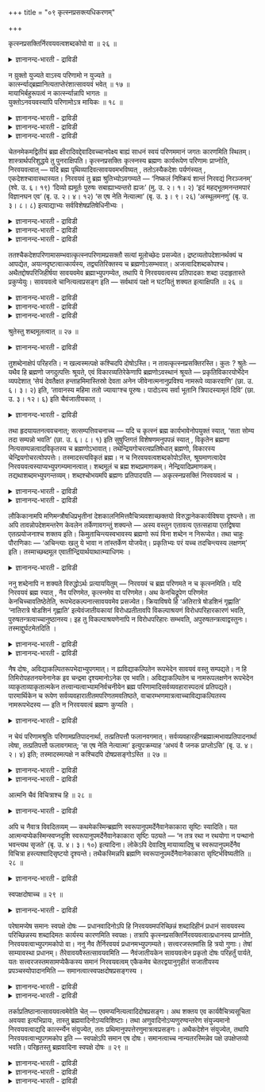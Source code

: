 +++
title = "०९ कृत्स्नप्रसक्त्यधिकरणम्"

+++

कृत्स्नप्रसक्तिर्निरवयवत्वशब्दकोपो वा ॥ २६ ॥  
<details><summary>ज्ञानानन्द-भारती - द्राविडी</summary>

क्रुत्स्ऩप्रसक्तिर्निरवयवत्वसप्त कोबो वा ॥ २६ ॥
</details>

न य़ुक्तो युज्यते वाऽस्य परिणामो न युज्यते ॥  
कार्त्स्न्याद्ब्रह्मानित्यताप्तेरंशात्सावयवं भवेत् ॥ १७ ॥  
मायाभिर्बहुरूपत्वं न कार्त्स्न्यान्नापि भागतः ॥  
युक्तोऽनवयवस्यापि परिणामोऽत्र मायिकः ॥ १८ ॥  
<details><summary>ज्ञानानन्द-भारती - द्राविडी</summary>

--वैयासिग न्यायमाला
</details>

<details><summary>ज्ञानानन्द-भारती - द्राविडी</summary>

इदऱ्कु (पिरह्मत्तिऱ्कु) परिणामम् (माऱुदल्) पॊरुन्दुमा? अल्लदु
पॊरुन्दादा? पॊरुन्दादुबूरावुम् माऱुवदाऩाल् पिरह्मत्तिऱ्कु
अनित्यत्तऩ्मैयेऱ्पडुमाऩ तिऩालुम् ऒरु अंसत्तिल् माऱुवदाऩाल् (पिरह्मम्)
अवयवङ्गळैयुडैयदॆऩ्ऱु एऱ्पडुमाऩदिऩालुम्।
</details>

<details><summary>ज्ञानानन्द-भारती - द्राविडी</summary>

मायैगळिऩाल् ताऩ् पलरूबमायिरुक्कुम् तऩ्मै येऱ्पडुगिऱदु। (आगैयाल्)
पूरावुम् ऎऩ्बदुमिल्लै, अंसत्तिऩालॆऩ्बदुमिल्लै। अवयव माऱ्ऱत्तिऱ्कुम्
इङ्गे मायैयिऩाल् परिणामम् एऱ्पडुवदु नियायमे।
</details>

चेतनमेकमद्वितीयं ब्रह्म क्षीरादिवद्देवादिवच्चानपेक्ष्य बाह्यं साधनं
स्वयं परिणममानं जगतः कारणमिति स्थितम्। शास्त्रार्थपरिशुद्धये तु
पुनराक्षिपति। कृत्स्नप्रसक्तिः कृत्स्नस्य ब्रह्मणः कार्यरूपेण परिणामः
प्राप्नोति, निरवयवत्वात् — यदि ब्रह्म पृथिव्यादिवत्सावयवमभविष्यत् ,
ततोऽस्यैकदेशः पर्यणंस्यत् , एकदेशश्चावास्थास्यत। निरवयवं तु ब्रह्म
श्रुतिभ्योऽवगम्यते — ‘निष्कलं निष्क्रियं शान्तं निरवद्यं निरञ्जनम्’
(श्वे. उ. ६। १९) ‘दिव्यो ह्यमूर्तः पुरुषः सबाह्याभ्यन्तरो ह्यजः’ (मु.
उ. २। १। २) ‘इदं महद्भूतमनन्तमपारं विज्ञानघन एव’ (बृ. उ. २। ४। १२)
‘स एष नेति नेत्यात्मा’ (बृ. उ. ३। ९। २६) ‘अस्थूलमनणु’ (बृ. उ. ३। ८।
८) इत्याद्याभ्यः सर्वविशेषप्रतिषेधिनीभ्यः ।

<details><summary>ज्ञानानन्द-भारती - द्राविडी</summary>

\[मुऩ्ऩाल् जगत्तुक्कु पिरह्मम् विवर्त्त उबादाऩ कारणम् ऎऩ्ऱु
सॊल्लप्पट्टदु। आऩालुम् मुऩ् अदिगरणत्तिल् प्रह्मत्तिऱ्कु पालै तिरुष्टान्
दमाग कूऱियिरुप्पदाल्, पाल् तयिऱाग माऱुवदुबोल् पिरह्मम् पिरबञ्जमाग
माऱुगिऱदु ऎऩ्ऱु पिरह्मम् परिणामि उबादाऩगारणम् ऎऩ्ऱु ऎण्णि केळ्वि
केट्किऱाऩ्! पिरह्मम् मुऴुवदुम् उलगमाग माऱिविट्ट तॆऩ्ऱाल् पिरह्मम्
अनित्यमागिविडुम् मेलुम् पिरह्मम् मुऴुवदुम् पिरबञ्जमाग माऱिविट्टाल् उलगम्
तविर वेऱु पिरह्ममे इल्लामल् पोय्विडुम् इदऱ्काग पिरह्मत्तिल् पादिदाऩ्
पिरबञ्जमाग माऱुगिऱदु। पादि पिरह्ममाग इरुक्किऱदॆऩ्ऱाल् पिरह्मम् अवयवङ्
गळुडऩ् कूडियदाग आगिविडुम्। सुरुदिगळो पिरह्मत्तै निरवयवमागक् कूऱुगिऩ्ऱऩ।
इन्द सुरुदिक्कु विरोदम् वरुम् आगैयाल् पिरह्मत्तै परिणामि उबादाऩमागक् कूऱ
मुडियादु ऎऩ्ऱु पूर्वबक्षम्। पिरह्मम् परिणामि उबादाऩमिल्लै विवर्त्त
उबादाऩम् मायै परिणामि उबादाऩम् पिरह्मत्तिल् माऱुदल् ऒऩ्ऱुमिल्लामलेये
अदिल् पिरबञ्जत्तै तोऱ्ऱुविक्किऱदु मायैयुम् अदऩाल् तोऩ्ऱुम् पिरबञ्जमुम्
पॊय् अदऩाल् तोषमिल्लै ऎऩ्ऱु सित्तान्दम्।\]
</details>

<details><summary>ज्ञानानन्द-भारती - द्राविडी</summary>

सेदऩमाय् ऒऩ्ऱाय् इरण्डावदऱ्ऱदायुळ्ळ पिरह्मम्, पाल् मुदलाऩदैप् पोलवुम्
तेवादिगळैप् पोलवुम्, वॆळि सादऩत्तै अबेक्षिक्कामल्, ताऩागवे माऱुबडुवदु
जगत्तिऱ्कुक् कारणम् ऎऩ्ऱु निलैत्तुविट्टदु। आऩाल् सास्तिरत्तिऩ्
तात्पर्यत्तै नऩ्गु तॆळिवु पडुत्तुवदऱ्काग मऱुबडियुम् आक्षेबिक्किऱार्।
</details>

<details><summary>ज्ञानानन्द-भारती - द्राविडी</summary>

पूर्वबक्षम्: “पूरावुम् आगुम्बडि एऱ्पडुम्" पिरह्मम् पूरावुक्कुम् कार्य
रूबमाग माऱुबाडु एऱ्पडुम्, अवयवमऱ्ऱदायिरुप्पदाल् पिरह्मम् पिरुदिवि मुदलाऩ
तैप् पोल अवयवङ्गळुडैयदाग इरुक्कुमेयाऩाल्, अप्पॊऴुदु अदिल् ऒरु पागम्
माऱुबडलाम्, मऱ्ऱॊरु पागम् अप्पडिये इरुक्कलाम्। आऩाल् पिरह्ममो
अवयवमऱ्ऱदॆऩ्ऱु 'अवयव मऱ्ऱदु, सॆयलऱ्ऱदु, अडङ्गिऩदु, तोषमऱ्ऱदु,
कुऱ्ऱमऱ्ऱदु" (सुवेदा ६-१९), "स्वयम्बिरगासमाय् मूर्त्तियऱ्ऱदायुळ्ळ
पुरुषऩ् उळ्ळुम् वॆळियिलुम् उळ्ळवर्, पिऱप्पऱ्ऱवर्" (मुण्डग २-१-२), "इन्द
पॆरिय पूदम् ऎल्लैयऱ्ऱदु, करैयऱ्ऱदु। विक्ञाऩक्कट्टिये" (पिरुहत् २-४-१२)।
"अन्द इन्द आत्मा इदु अल्ल, इदु अल्ल" (पिरुहत् ३-९-२६) "स्तूलमल्लाददु,
अणुवल्लाददु” (पिरुहत् ३-८-८), ऎऩ्बदु मुदलाऩ, ऎल्ला विसेषङ्गळैयुम्
मऱुक्कुम् सुरुदिगळिलिरुन्दु तॆरिगिऱदु।
</details>

ततश्चैकदेशपरिणामासम्भवात्कृत्स्नपरिणामप्रसक्तौ सत्यां मूलोच्छेदः
प्रसज्येत। द्रष्टव्यतोपदेशानर्थक्यं च आपद्येत,
अयत्नदृष्टत्वात्कार्यस्य, तद्व्यतिरिक्तस्य च ब्रह्मणोऽसम्भवात्।
अजत्वादिशब्दकोपश्च। अथैतद्दोषपरिजिहीर्षया सावयवमेव ब्रह्माभ्युपगम्येत,
तथापि ये निरवयवत्वस्य प्रतिपादकाः शब्दा उदाहृतास्ते प्रकुप्येयुः।
सावयवत्वे चानित्यत्वप्रसङ्ग इति — सर्वथायं पक्षो न घटयितुं शक्यत
इत्याक्षिपति ॥ २६ ॥

<details><summary>ज्ञानानन्द-भारती - द्राविडी</summary>

आगैयाल् (अवयवमिल्लाददाल्) ऒरु पागत् तिऱ्कु परिणामम् ऎऩ्बदु
सम्बविक्काददिऩाल् मुऴुवदऱ् कुम् परिणामम् एऱ्पड वेण्डुमॆऩ्ऱु इरुप्पदाल्
मूलमे (अडिवेरे) अऱुबट्टदाग आगिविडुम्। मेलुम् कार्यमाऩ पिरबञ्जम्
पिरयत्तिऩ मऩ्ऩियिलेये काणप्पडुवदाल्, अदऱ्कु वेऱाग पिरह्मम् इरुक्काद
तिऩाल्, "अऱियप्पडवेण्डुम्" ऎऩ्ऱ उबदेसत्तिऱ्कु पिरयोजऩमऱ्ऱ तऩ्मैये
एऱ्पडुम्। "पिऱप्पऱ्ऱदु" ऎऩ्बदु मुदलाऩ सप्तत्तिऱ्कु विरोदमुम् एऱ्पडुम्।
</details>

<details><summary>ज्ञानानन्द-भारती - द्राविडी</summary>

अल्लदु, इन्द तोषत्तै विलक्किक्कॊळ्ळ विरुम्बि पिरह्मम्
अवयवङ्गळैयुडैयदुदाऩ् ऎऩ्ऱु ऒप्पुक्कॊळ्ळप्पट्टाल्, अप्पडियुम् अवयवमऱ्ऱ
तॆऩ्ऱु ऎडुत्तुक्काट्टुम् सुरुदिगळ् ऎवै उदाहरिक्कप् पट्टऩवो, अवैगळुक्कु
विरोदम् एऱ्पडुम्, अवयवमुडैयदु ऎऩ्ऱाल् अनित्यत् तऩ्मै ऎऩ्ऱुम् एऱ्पडुम्,
ऎऩ्ऱु।
</details>

<details><summary>ज्ञानानन्द-भारती - द्राविडी</summary>

ऎव्विदत्तिलुम् इन्द पक्षम् सरिप्पडुत्तक् कूडियदिल्लै ऎऩ्ऱु
आक्षेबिक्किऱाऩ्।
</details>

श्रुतेस्तु शब्दमूलत्वात् ॥ २७ ॥  
<details><summary>ज्ञानानन्द-भारती - द्राविडी</summary>

च्रुदेस्तु सप्तमूलत्वात् ॥ २७ ॥
</details>

तुशब्देनाक्षेपं परिहरति। न खल्वस्मत्पक्षे कश्चिदपि दोषोऽस्ति। न
तावत्कृत्स्नप्रसक्तिरस्ति। कुतः ? श्रुतेः — यथैव हि ब्रह्मणो
जगदुत्पत्तिः श्रूयते, एवं विकारव्यतिरेकेणापि ब्रह्मणोऽवस्थानं श्रूयते —
प्रकृतिविकारयोर्भेदेन व्यपदेशात् ‘सेयं देवतैक्षत हन्ताहमिमास्तिस्रो
देवता अनेन जीवेनात्मनानुप्रविश्य नामरूपे व्याकरवाणि’ (छा. उ. ६। ३। २)
इति, ‘तावानस्य महिमा ततो ज्यायाꣳश्च पूरुषः। पादोऽस्य सर्वा भूतानि
त्रिपादस्यामृतं दिवि’ (छा. उ. ३। १२। ६) इति चैवंजातीयकात् ।

<details><summary>ज्ञानानन्द-भारती - द्राविडी</summary>

‘आऩाल्” ऎऩ्ऱ सप्तत्तिऩाल् आक्षेबत्तैमऱुक् किऱार्। ऎङ्गळ् पक्षत्तिल्
ऎव्विद तोषमुम् किडैयादे। पूरावुम् आगुम् ऎऩ्बदु इल्लै। एऩ्?
“सुरुदियिलिरुन्दु” पिरह्मत्तिलिरुन्दु जगत्तिऩ् उत्पत्ति ऎप्पडि सॊल्लप्
पट्टिरुक्किऱदो, अप्पडिये विगारत्तिऱ्कु वेऱागवुम् पिरह्मत्तिऩ् इरुप्पु
सॊल्लप्पट्टिरुक्किऱदु, पिरगिरु तिक्कुम् विगारत्तिऱ्कुम् (कारणत्तिऱ्कुम्,
कार्यत्तिऱ्कुम्) वेऱ्ऱुमै कुऱिप्पिट्टिरुक्किऱबडियाल्। अन्द इन्द तेवदै
(पिरह्मम्) आलोसित्तदु। इन्द मूऩ्ऱु तेवदैगळैयुम् (तेजस्, अप्पु, अऩ्ऩम्
ऎऩ्बवै कळैयुम्) इन्द जीवात्मा रूबमाग पुगुन्दु नाम रूबङ् गळै सॆय्वेऩ्"
(सान्।६-३-२) ऎऩ्ऱुम् "इदिऩुडैय महिमै अव्वळवु। अदैयुंविड पॆरिदु पुरुषऩ्;
ऎल्ला पूदङ्गळुम् इवरुडैय काल् पागम्; इवरुडैय नासमऱ्ऱ मुक्काल् पागम्
त्युलोगत्तिल् इरुक्किऱदु” (सान्।३-१२-६) ऎऩ्ऱुम्,
इदुबोलवुळ्ळदिलिरुन्दुम्।
</details>

तथा हृदयायतनत्ववचनात्; सत्सम्पत्तिवचनाच्च — यदि च कृत्स्नं ब्रह्म
कार्यभावेनोपयुक्तं स्यात्, ‘सता सोम्य तदा सम्पन्नो भवति’ (छा. उ. ६। ८।
१) इति सुषुप्तिगतं विशेषणमनुपपन्नं स्यात् , विकृतेन ब्रह्मणा
नित्यसम्पन्नत्वादविकृतस्य च ब्रह्मणोऽभावात्।
तथेन्द्रियगोचरत्वप्रतिषेधात् ब्रह्मणो, विकारस्य
चेन्द्रियगोचरत्वोपपत्तेः। तस्मादस्त्यविकृतं ब्रह्म। न च
निरवयवत्वशब्दकोपोऽस्ति, श्रूयमाणत्वादेव
निरवयवत्वस्याप्यभ्युपगम्यमानत्वात्। शब्दमूलं च ब्रह्म शब्दप्रमाणकम्।
नेन्द्रियादिप्रमाणकम्। तद्यथाशब्दमभ्युपगन्तव्यम्। शब्दश्चोभयमपि
ब्रह्मणः प्रतिपादयति — अकृत्स्नप्रसक्तिं निरवयवत्वं च ।

<details><summary>ज्ञानानन्द-भारती - द्राविडी</summary>

अप्पडिये ह्रुदयत्तै इरुप्पिडमाग सॊल्लियिरुप्पदालुम्, सत्वस्तुवुडऩ् ऒऩ्ऱु
सेर्वदाग सॊल्लियिरुप्पदालुम्। पिरह्मम् पूरावुम् कार्यमाय्
उबयोगप्पट्टुविडुमेयाऩाल् "हे सोम्य, अप्पॊऴुदु सत्तुडऩ् ऒऩ्ऱु सेर्न्दवऩाग
आगिऱाऩ्” (सान्।६-८-१) ऎऩ्ऱु सु षुप्ति विषयमाय् कुऱिप्पिट्टिरुप्पदु
पॊरुन्दादु विगारमडैन्द पिरह्मत्तुडऩ् ऎप्पॊऴुदुम् ऒऩ्ऱुबट्टु इरुप्प
तिऩालुम्। विगारमडैयाद पिरह्मम् इल्लाददिऩालुम्, अप्पडिये पिरह्मत्तिऱ्कु,
इन्दिरियङ्गळुक्कु विषयमायिरुक्कुम् तऩ्मै मऱुक्कप्पट्टिरुप्पदालुम्,
विगारत्तिऱ्कु इन्दिरियङ्गळुक्कु विषयमायिरुक्कुम् तऩ्मै
पॊरुन्दुवदिऩालुम्, आगैयाल् विगारत्तै यडैयाद पिरह्मम् उण्डु।
</details>

<details><summary>ज्ञानानन्द-भारती - द्राविडी</summary>

अवयवमऱ्ऱदॆऩ्ऱ सप्तत्तिऱ्कु विरोदमु मिल्लै, (वेदत्तिऩाल्)
सॊल्लप्पडुवदिऩालेये अवयवमऱ्ऱ तऩ्मैयुम् ऒप्पुक्कॊळ्ळप्पडुवदिऩाल्
सप्तत्तैये मूलमायुळ्ळदु पिरह्मम्, सप्तत्तैये पिरमाणमायुडैयदु,
इन्दिरियङ्गळ् मुदलाऩदै पिरमाणमागवुडैयदल्ल; आगैयाल् सप्तम्
ऎप्पडियिरुक्किऱदो अप्पडिये अऱियप्पड वेण्डियदु। सप्तमो पिरह्मत्तिऱ्कु
पूरावुम् आगात् तऩ्मै अवयवमऱ्ऱ तऩ्मै, इरण्डैयुमे ऎडुत्तुच् चॊल्गिऱदु।
</details>

लौकिकानामपि मणिमन्त्रौषधिप्रभृतीनां देशकालनिमित्तवैचित्र्यवशाच्छक्तयो
विरुद्धानेककार्यविषया दृश्यन्ते। ता अपि तावन्नोपदेशमन्तरेण केवलेन
तर्केणावगन्तुं शक्यन्ते — अस्य वस्तुन एतावत्य एतत्सहाया एतद्विषया
एतत्प्रयोजनाश्च शक्तय इति। किमुताचिन्त्यस्वभावस्य ब्रह्मणो रूपं विना
शब्देन न निरूप्येत। तथा चाहुः पौराणिकाः — ‘अचिन्त्याः खलु ये भावा न
तांस्तर्केण योजयेत्। प्रकृतिभ्यः परं यच्च तदचिन्त्यस्य लक्षणम्’ इति।
तस्माच्छब्दमूल एवातीन्द्रियार्थयाथात्म्याधिगमः ।

<details><summary>ज्ञानानन्द-भारती - द्राविडी</summary>

उलगत्तिलुळ्ळ मणि, मन्दिरम्, औ षदम् मुदलियवैगळुक्कुक्कूड तेसम् कालम्
निमित्तम् इवैगळिऩ् वैसित्तिरियम् कारणमाग विरुत्तमाऩ अनेग कार्य
विषयमायुळ्ळ सक्तिगळ् काणप्पडुगिऩ् ऱऩ। अवैगळ् कूड, इन्द वस्तुविऱ्कु
इव्वळवु, इन्द उदवियुळ्ळदु, इदै विषयमायुळ्ळदु, इन्दप् पिरयो जऩमुळ्ळदु
इदऩ् सक्तिगळ् ऎऩ्ऱु उबदेसमऩ्ऩियिल् वॆऱुम् तर्क्कत्तिऩाल् अऱिय
मुडिवदिल्लै। आलोसिक्क मुडियाद स्वबावमुळ्ळ पिरह्मत्तिऩ् स्वरूबम्
सप्तमिल्लामल् निरूबिक्कमुडियादु ऎऩ्बदैच् चॊल्लवुम् वेण्डुमा? अप्पडिये
पौराणिगर्गळुम् सॊल्गि ऱार्गळ्। 'ऎन्द विषयङ्गळ् आलोसिक्क मुडियाद वैगळो
अवैगळो तर्क्कत्तुडऩ् सेर्क्कक्कूडादु। पिरगिरुदि कळुक्कु अप्पाल् ऎदु
इरुक्किऱदो, अदु निऩैक्क मुडियादत्तिऱ्कु लक्षणम्” ऎऩ्ऱु। आगैयाल्
इन्दिरियङ्गळै मीऱियुळ्ळ विषयङ्गळिऩ् वास्तवत् तऩ्मैयै अऱिवदु सप्तत्तैये
मूलमायुळ्ळदु।
</details>

ननु शब्देनापि न शक्यते विरुद्धोऽर्थः प्रत्याययितुम् — निरवयवं च ब्रह्म
परिणमते न च कृत्स्नमिति। यदि निरवयवं ब्रह्म स्यात् , नैव परिणमेत,
कृत्स्नमेव वा परिणमेत। अथ केनचिद्रूपेण परिणमेत केनचिच्चावतिष्ठेतेति,
रूपभेदकल्पनात्सावयवमेव प्रसज्येत। क्रियाविषये हि ‘अतिरात्रे षोडशिनं
गृह्णाति’ ‘नातिरात्रे षोडशिनं गृह्णाति’ इत्येवंजातीयकायां
विरोधप्रतीतावपि विकल्पाश्रयणं विरोधपरिहारकारणं भवति,
पुरुषतन्त्रत्वाच्चानुष्ठानस्य। इह तु विकल्पाश्रयणेनापि न विरोधपरिहारः
सम्भवति, अपुरुषतन्त्रत्वाद्वस्तुनः। तस्माद्दुर्घटमेतदिति ।

<details><summary>ज्ञानानन्द-भारती - द्राविडी</summary>

सप्तत्तिऩालुम्गूड विरुत्तमायिरुक्किऱ विषयत् तै पोदिक्कमुडियादे?
अवयवमिल्लाद पिरह्मम् परिणमिक्किऱदु। आऩाल् पूरावुमिल्लै ऎऩ्ऱु। पिरह्मम्
अवयवमऱ्ऱदॆऩ्ऱाल् परिणमिक्कवे सॆय्यादु, अल्लदु पूरावुमे
परिणमिक्कवेण्डुम्। अल्लदु, ऒरु रूबत्तिऩाल् परिणमिक्किऱदु, ऒरु
रूबत्तिऩाल् अप्पडिये इरुक्किऱदु, ऎऩ्ऱाल् रूबत्तिल् वेऱुबाडु
कल्बिप्पदिऩाल् अवयवमुळ्ळदागवे एऱ्पडुम्।
</details>

<details><summary>ज्ञानानन्द-भारती - द्राविडी</summary>

कर्माक्कळ् विषयत्तिल् "अदिगारत्तिल् षोड सियै ऎडुत्तुक्कॊळ्ळवुम्”
“अदिरात्रत्तिल् षोडसियै ऎडुत्तुक्कॊळ्ळक्कूडादु" ऎऩ्बदु पोलुळ्ळ विरोदत्
तोऱ्ऱमिरुक्कैयिलुम् विगल्बत्तै आसिरयिप्पदु विरोदत्तै परिहरिक्कक् कारणमाग
एऱ्पडुगिऱदु। अऩुष्टाऩम् पुरुषऩुक्कु अदीऩमायिरुप्पदाल्। इङ्गेयो
विगल्बत्तै आसिरयित्तालुम् कूड विरोदत् तिऱ्कु परिहारम् एऱ्पडादु। वस्तु
पुरुषऩुक्कु अदीऩमिल् लाददिऩाल्। आगैयाल् इदु सरिप्पडुत्त मुडियादु, ऎऩ्ऱु
</details>

नैष दोषः, अविद्याकल्पितरूपभेदाभ्युपगमात्। न ह्यविद्याकल्पितेन रूपभेदेन
सावयवं वस्तु सम्पद्यते। न हि तिमिरोपहतनयनेनानेक इव चन्द्रमा
दृश्यमानोऽनेक एव भवति। अविद्याकल्पितेन च नामरूपलक्षणेन रूपभेदेन
व्याकृताव्याकृतात्मकेन तत्त्वान्यत्वाभ्यामनिर्वचनीयेन ब्रह्म
परिणामादिसर्वव्यवहारास्पदत्वं प्रतिपद्यते। पारमार्थिकेन च रूपेण
सर्वव्यवहारातीतमपरिणतमवतिष्ठते, वाचारम्भणमात्रत्वाच्चाविद्याकल्पितस्य
नामरूपभेदस्य — इति न निरवयवत्वं ब्रह्मणः कुप्यति ।

<details><summary>ज्ञानानन्द-भारती - द्राविडी</summary>

इदु तोषमल्ल, अवित्यैयिऩाल् कल्बिक्कप् पट्ट रूबङ्गळिऩ् पेदत्तै ऒप्पुक्
कॊळ्वदाल्, अवित्यैयिऩाल् कल्बिक्कप्पट्ट रूब पेदत्तिऩाल् वस्तु
अवयवमुळ्ळदाग आगादु। तिमिररोगत्तिऩाल् पीडिक्कप्पट्ट कण्णिऩाल् पल पोल
पार्क्कप्पडुम् सन्दिरऩ् पल आवदिल्लैये? अवित्यैयिऩाल् कल्बिदमाऩ, नामरूब
लक्षणमाऩ, वियागिरुदम् अवियागिरुद मॆऩ्ऱ तऩ्मैयुडैय, अदुवे अल्लदु वेऱे
ऎऩ्ऱु निर्वसऩम् सॆय्यमुडियाददाऩ रूबबेदत्तिऩाल् पिरह्ममाऩदु परिणामम्
मुदलिय ऎल्ला वियवहारत्तिऱ्कुम् आस्पदमायिरुक्कुम् तऩ्मैयै अडैगिऱदु।
वास्तवमाऩ रूबत्तुडऩो ऎल्ला वियवहा रत्तैयुम् ताण्डिऩदाय् परिणाम
मडैयाददाय् इरुन्दु वरुगिऱदु। अवित्यैयिऩाल् कल्बिक्कप्पडुम् नामरूब पेदम्
वाक्किऩाल् मात्तिरम् आरम्बिक्कप्पडुवदिऩाल्, पॊय्याऩदाल् पिरह्मत्तिऩ्
अवयमऱ्ऱ तऩ्मै विरोदप्पडुवदिल्लै।
</details>

न चेयं परिणामश्रुतिः परिणामप्रतिपादनार्था, तत्प्रतिपत्तौ फलानवगमात्।
सर्वव्यवहारहीनब्रह्मात्मभावप्रतिपादनार्था त्वेषा, तत्प्रतिपत्तौ
फलावगमात्; ‘स एष नेति नेत्यात्मा’ इत्युपक्रम्याह ‘अभयं वै जनक
प्राप्तोऽसि’ (बृ. उ. ४। २। ४) इति; तस्मादस्मत्पक्षे न कश्चिदपि
दोषप्रसङ्गोऽस्ति ॥ २७ ॥

<details><summary>ज्ञानानन्द-भारती - द्राविडी</summary>

मेलुम्, परिणामत्तैच् चॊल्लुम् इन्द सुरुदि परिणामत्तै ऎडुत्तुच् चॊल्वदै
पिरयोजऩमा युडैयदल्ल, अदै अऱिवदऩाल् पलऩ् ऎदुवुम् काणप्पडादददिऩाल्; आऩाल्
ऎल्ला वियवहारमु मऱ्ऱ पिरह्मत्तैये आत्मस्वरूबमाग ऎडुत्तुक् काट्टुवदैये
पिरयोजऩमुडैयदु, अदै अऱिव तिऩाल् पलऩ् काणप्पडुवदाल्, "अन्द इन्द आत्मा इदु
अल्ल, इदु अल्ल" ऎऩ्ऱु आरम्बित्तु "हे जऩगरे, पयमऱ्ऱ निलैयैये अडैन्दु
विट्टीर्" (पिरुहत्। ४-२-४) ऎऩ्ऱु सॊल्गिऱदु।
</details>

<details><summary>ज्ञानानन्द-भारती - द्राविडी</summary>

आगैयाल् ऎङ्गळ् पक्षत्तिल् ऎव्विद तोषत्तिऱ्कुम् इडमिल्लै।
</details>

आत्मनि चैवं विचित्राश्च हि ॥ २८ ॥  
<details><summary>ज्ञानानन्द-भारती - द्राविडी</summary>

आत्मनि सैवम् विसित्राच्च हि ॥ २८ ॥
</details>

अपि च नैवात्र विवदितव्यम् — कथमेकस्मिन्ब्रह्मणि
स्वरूपानुपमर्देनैवानेकाकारा सृष्टिः स्यादिति। यत
आत्मन्यप्येकस्मिन्स्वप्नदृशि स्वरूपानुपमर्देनैवानेकाकारा सृष्टिः पठ्यते
— ‘न तत्र रथा न रथयोगा न पन्थानो भवन्त्यथ सृजते’ (बृ. उ. ४। ३। १०)
इत्यादिना। लोकेऽपि देवादिषु मायाव्यादिषु च स्वरूपानुपमर्देनैव विचित्रा
हस्त्यश्वादिसृष्टयो दृश्यन्ते। तथैकस्मिन्नपि ब्रह्मणि
स्वरूपानुपमर्देनैवानेकाकारा सृष्टिर्भविष्यतीति ॥ २८ ॥

<details><summary>ज्ञानानन्द-भारती - द्राविडी</summary>

मेलुम्, ऒऩ्ऱागविरुक्कुम् पिरह्मत्तिल् स्वरूबत्तैक् कॆडुक्कामले पलविद
रूबमाऩ स्रुष्टि ऎप्पडियिरुक्क मुडियुम् ऎऩ्ऱ इन्द विषयत्तिल् विवादम्
सॆय्यक्कूडियदु इल्लै। एऩॆऩ्ऱाल्, ऒऩ्ऱागवे यिरुन्दुगॊण्डु स्वप्ऩम्
पार्क्किऱ ऒरे आत्मा विऩिडत्तिलेये, स्वरूबत्तैक् कॆडुक्कामले, पलविद
रूबमाऩ स्रुष्टि सॊल्लप्पडुगिऱदु, “अङ्गे रदङ्गळ्, रदत्तिल् कट्टुगिऱ
कुदिरैगळ् वीदिगळ् किडैयादु, आऩाल् रदङ्गळैयुम् रदत्तिल् कट्टप्पडुम्
कुदिरैगळैयम् वीदिगळैयुम् स्रुष्टिक्किऱाऩ्" (पिरुहत् ४-३-१०) ऎऩ्बदु
मुदलाऩदिऩाल् उलगत्तिलुम् कूड, तेवर् मुदलाऩवर्गळिडत्तिलुम् मायावि
मुदलाऩवर् कळिडत्तिलुम् तऩ् स्वरूबत्तैक् कॆडुक्कामले, विसित्तिरमाग उळ्ळ
याऩै कुदिरै मुदलिय स्रुष्टिगळ् काणप्पडुगिऩ्ऱऩ। अप्पडिये
ऒऩ्ऱागवेयिरुक्कुम् पिरह्मत्तिलुम्, स्वरूबत्तिऱ्कु कॆडुदलिल्लामले, पल
रूबमायुळ्ळ स्रुष्टि एऱ्पडलाम् ऎऩ्ऱु।
</details>

स्वपक्षदोषाच्च ॥ २९ ॥  
<details><summary>ज्ञानानन्द-भारती - द्राविडी</summary>

स्वबक्षदोषाच्च ॥ २९ ॥
</details>

परेषामप्येष समानः स्वपक्षे दोषः — प्रधानवादिनोऽपि हि निरवयवमपरिच्छिन्नं
शब्दादिहीनं प्रधानं सावयवस्य परिच्छिन्नस्य शब्दादिमतः कार्यस्य कारणमिति
स्वपक्षः। तत्रापि कृत्स्नप्रसक्तिर्निरवयवत्वात्प्रधानस्य प्राप्नोति,
निरवयवत्वाभ्युपगमकोपो वा। ननु नैव तैर्निरवयवं प्रधानमभ्युपगम्यते।
सत्त्वरजस्तमांसि हि त्रयो गुणाः। तेषां साम्यावस्था प्रधानम्।
तैरेवावयवैस्तत्सावयवमिति — नैवंजातीयकेन सावयवत्वेन प्रकृतो दोषः
परिहर्तुं पार्यते, यतः सत्त्वरजस्तमसामप्येकैकस्य समानं निरवयवत्वम्
एकैकमेव चेतरद्वयानुगृहीतं सजातीयस्य प्रपञ्चस्योपादानमिति —
समानत्वात्स्वपक्षदोषप्रसङ्गस्य ।

<details><summary>ज्ञानानन्द-भारती - द्राविडी</summary>

तऩ् पक्षत्तिल् तोषम् ऎऩ्ऱ इदु मऱ्ऱवर्गळुक्कुम् समाऩम्। पिरदाऩत्तै
कारणमागच् चॊल्लुगिऱवरुक्कुम्, अवयवमऱ्ऱदाय् अळवुक्कुळ् पडा तदाय् सप्तम्
मुदलियदऱ्ऱदाय् इरुक्कुम् पिरदाऩम् अवय वमुळ्ळदाय् अळवुक्कुळ्बट्टदाय्
सप्तम् मुदलियदुडऩ् कूडियदाय् इरुक्कुम् कार्यत्तिऱ्कुक् कारणम् ऎऩ्बदु तऩ्
पक्षम् अङ्गेयुम् पिरदाऩम् अवयवमऱ्ऱदायिरुप्पदाल् पूरावुम् आवदु ऎऩ्बदु
अल्लदु अवयवमऱ्ऱदॆऩ्ऱु ऒप्पुक्कॊण्डदऱ्कु विरोदमो एऱ्पडुम्।
</details>

<details><summary>ज्ञानानन्द-भारती - द्राविडी</summary>

अवर्गळाल् पिरदाऩम् अवयमऱ्ऱदॆऩ्ऱु ऒप्पुक् कॊळ्ळप्पडवे इल्लैये? सत्वम्
रजस्, तमस् ऎऩ्ऱु मूऩ्ऱु कुणङ्गळ् नित्यमाऩवै अवैगळ् समाऩमायिरुक्कुम् निलै
पिरदाऩम्; अन्द अवयवङ्गळिऩालेये अदु अवयवमुळ्ळदु ऎऩ्ऱाल्, इम्मादिरियुळ्ळ
अवयवमुळ्ळ तऩ्मैयिऩाल् पिरगिरुदमाऩ तोषम् परिहरिक्क मुडियादु। एऩॆऩ्ऱाल्,
सत्वम्, रजस्, तमस् इवैगळुक्कुळ्ळुम् ऒव्वॊऩ्ऱुम् अवयवमऱ्ऱदु ऎऩ्बदु
समाऩम्। ऒव्वॊऩ्ऱुमे मऱ्ऱ इरण्डुडऩ् सेर्न्दु सजादीयमाऩ पिरबञ्जत्तिऱ्कु
उबादाऩम् ऎऩ्ऱु तऩ् पक्षत्तिल् तोषम् एऱ्पडुवदु समाऩमायिरुप्पदाल्।
</details>

तर्काप्रतिष्ठानात्सावयवत्वमेवेति चेत् — एवमप्यनित्यत्वादिदोषप्रसङ्गः।
अथ शक्तय एव कार्यवैचित्र्यसूचिता अवयवा इत्यभिप्रायः, तास्तु
ब्रह्मवादिनोऽप्यविशिष्टाः। तथा अणुवादिनोऽप्यणुरण्वन्तरेण संयुज्यमानो
निरवयवत्वाद्यदि कार्त्स्न्येन संयुज्येत, ततः
प्रथिमानुपपत्तेरणुमात्रत्वप्रसङ्गः। अथैकदेशेन संयुज्येत, तथापि
निरवयवत्वाभ्युपगमकोप इति — स्वपक्षेऽपि समान एष दोषः। समानत्वाच्च
नान्यतरस्मिन्नेव पक्षे उपक्षेप्तव्यो भवति। परिहृतस्तु ब्रह्मवादिना
स्वपक्षे दोषः ॥ २९ ॥

<details><summary>ज्ञानानन्द-भारती - द्राविडी</summary>

तर्क्कत्तिऱ्कु निलैयिल्लाददिऩाल् अवयव मुळ्ळदागवे इरुक्कट्टुमे।
(अप्पॊऴुदु क्रुत्स्ऩ प्रसक्ति ऎऩ्ऱ तोषमिल्लै) ऎऩ्ऱाल्, अप्पडियुम्
अनित्यत्तऩ्मै मुदलाऩ तोषङ्गळ् एऱ्पडुम्।
</details>

<details><summary>ज्ञानानन्द-भारती - द्राविडी</summary>

अल्लदु, कार्यत्तिलुळ्ळ विसित्तिरत्तऩ्मै यिऩाल् सूसिक्कप्पडुगिऱ
(कारणत्तिलुळ्ळ) सक्तिगळे अवयवङ्गळ् ऎऩ्ऱु अबिप्पिरायम् ऎऩ्ऱाल्, अवैगळ्
पिरह्मत्तैक् कारणमागच् चॊल्गिऱवरुक्कुम् पॊदु।
</details>

<details><summary>ज्ञानानन्द-भारती - द्राविडी</summary>

अप्पडिये अणुवैच् चॊल्गिऱवरुक्कुम्, ऒरु अणु मऱ्ऱॊरु अणुवुडऩ् सेरुम्बोदु,
अवयव मऱ्ऱदल् पूरावुमे सेरुमेयाऩाल् अप्पॊऴुदु (कारियमाऩ त्व्यणुगत्तिऱ्कु)
परुमऩावदु (अदिग परिमाणम्) पॊरुन्दाददिऩाल् अणुमात्तिरमागवे इरुक्कुम्बडि
एऱ्पडुम्। अल्लदु ऒरु पागत्तिऩाल् सेरुमेयाऩाल्, अप्पडियाऩालुम्
अवयवमऱ्ऱदॆऩ्ऱु ऒप्पुक्कॊण्डदऱ्कु विरोदम्- ऎऩ्ऱु तऩ् पक्षत्तिलुम् इन्द
तोषम् समाऩमागुम् (तोषम्) समाऩमायिरुप् पदाल् ऒरु पक्षत्तिल् मात्तिरम्
तोषम् सुमत्तक् कूडियदाग आगादु। पिरह्मत्तै सॊल्गिऱवरालो तऩ् पक्षत्तिल्
सॊल्लप्पडुम् तोषम् परिहरिक्कप्पट्टु विट्टदु।
</details>

